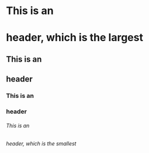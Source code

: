 # This is an <h1> header, which is the largest
## This is an <h2> header
### This is an <h3> header
###### This is an <h6> header, which is the smallest
